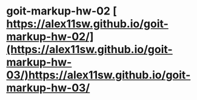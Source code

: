 # goit-markup-hw-02    [ https://alex11sw.github.io/goit-markup-hw-02/](https://alex11sw.github.io/goit-markup-hw-03/)https://alex11sw.github.io/goit-markup-hw-03/
